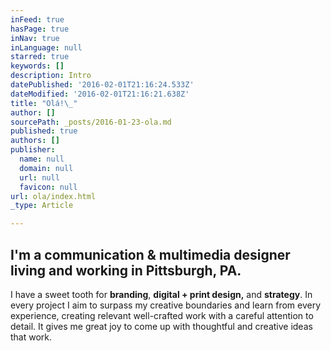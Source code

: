 ```yaml
---
inFeed: true
hasPage: true
inNav: true
inLanguage: null
starred: true
keywords: []
description: Intro
datePublished: '2016-02-01T21:16:24.533Z'
dateModified: '2016-02-01T21:16:21.638Z'
title: "Olá!\_"
author: []
sourcePath: _posts/2016-01-23-ola.md
published: true
authors: []
publisher:
  name: null
  domain: null
  url: null
  favicon: null
url: ola/index.html
_type: Article

---
```

## I'm a **communication & multimedia designer** living and working in **Pittsburgh, PA**. 

I have a sweet tooth for **branding**, **digital + print design,** and **strategy**. In every project I aim to surpass my creative boundaries and learn from every experience, creating relevant well-crafted work with a careful attention to detail. It gives me great joy to come up with thoughtful and creative ideas that work.